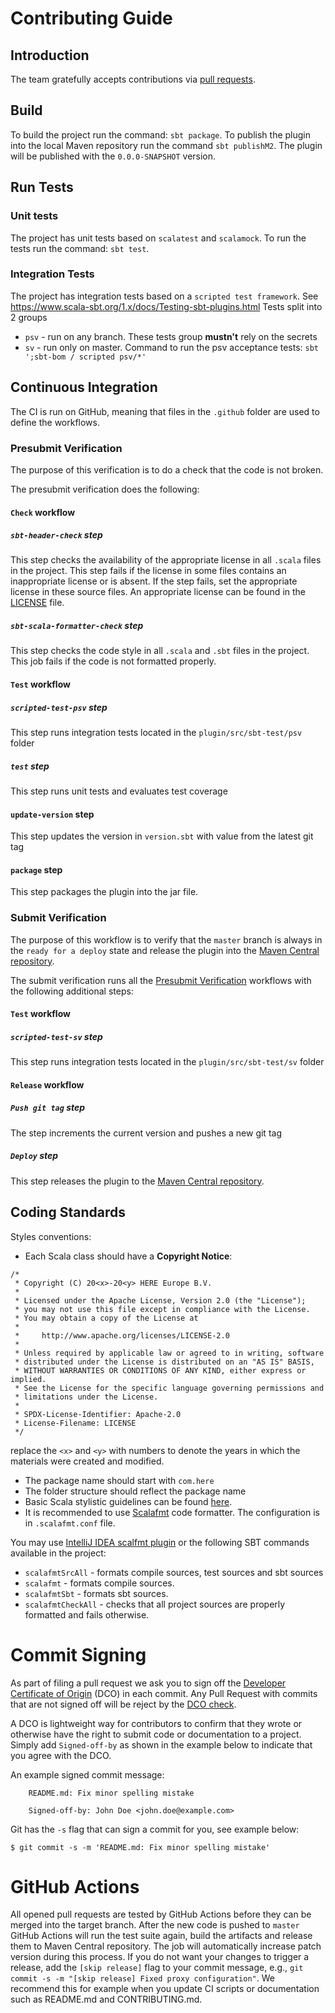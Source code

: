 # Contributing Guide

## Introduction

The team gratefully accepts contributions via [pull requests](https://help.github.com/articles/about-pull-requests/).

## Build
To build the project run the command: `sbt package`.
To publish the plugin into the local Maven repository run the command `sbt publishM2`. The plugin will be published with the `0.0.0-SNAPSHOT` version.

## Run Tests

### Unit tests

The project has unit tests based on `scalatest` and `scalamock`. To run the tests run the command: `sbt test`.

### Integration Tests

The project has integration tests based on a `scripted test framework`.
See https://www.scala-sbt.org/1.x/docs/Testing-sbt-plugins.html
Tests split into 2 groups
- `psv` - run on any branch. These tests group **mustn't** rely on the secrets
- `sv` - run only on master.
Command to run the psv acceptance tests: `sbt ';sbt-bom / scripted psv/*'`

## Continuous Integration

The CI is run on GitHub, meaning that files in the `.github` folder are used to define the workflows.

### Presubmit Verification
The purpose of this verification is to do a check that the code is not broken.

The presubmit verification does the following:

#### `Check` workflow

##### `sbt-header-check` step
This step checks the availability of the appropriate license in all `.scala` files in the project. This step fails if the license in some files contains an inappropriate license or is absent.
If the step fails, set the appropriate license in these source files. An appropriate license can be found in the [LICENSE](LICENSE) file.

##### `sbt-scala-formatter-check` step
This step checks the code style in all `.scala` and `.sbt` files in the project. This job fails if the code is not formatted properly.

#### `Test` workflow

##### `scripted-test-psv` step
This step runs integration tests located in the `plugin/src/sbt-test/psv` folder

##### `test` step
This step runs unit tests and evaluates test coverage

#### `update-version` step
This step updates the version in `version.sbt` with value from the latest git tag

#### `package` step
This step packages the plugin into the jar file.

### Submit Verification
The purpose of this workflow is to verify that the `master` branch is always in the `ready for a deploy`
state and release the plugin into the [Maven Central repository](https://repo.maven.apache.org/maven2/com/here/platform/sbt-bom_2.12_1.0/).

The submit verification runs all the [Presubmit Verification](#presubmit-verification) workflows with the following additional steps:
#### `Test` workflow

##### `scripted-test-sv` step
This step runs integration tests located in the `plugin/src/sbt-test/sv` folder

#### `Release` workflow

##### `Push git tag` step
The step increments the current version and pushes a new git tag

##### `Deploy` step
This step releases the plugin to the [Maven Central repository](https://repo.maven.apache.org/maven2/com/here/platform/sbt-bom_2.12_1.0/).

## Coding Standards

Styles conventions:

- Each Scala class should have a **Copyright Notice**:
```text
/*
 * Copyright (C) 20<x>-20<y> HERE Europe B.V.
 *
 * Licensed under the Apache License, Version 2.0 (the "License");
 * you may not use this file except in compliance with the License.
 * You may obtain a copy of the License at
 *
 *     http://www.apache.org/licenses/LICENSE-2.0
 *
 * Unless required by applicable law or agreed to in writing, software
 * distributed under the License is distributed on an "AS IS" BASIS,
 * WITHOUT WARRANTIES OR CONDITIONS OF ANY KIND, either express or implied.
 * See the License for the specific language governing permissions and
 * limitations under the License.
 *
 * SPDX-License-Identifier: Apache-2.0
 * License-Filename: LICENSE
 */
```
replace the `<x>` and `<y>` with numbers to denote the years in which the materials were created and modified.
- The package name should start with `com.here`
- The folder structure should reflect the package name
- Basic Scala stylistic guidelines can be found [here](https://docs.scala-lang.org/style/).
- It is recommended to use [Scalafmt](https://scalameta.org/scalafmt/) code formatter. The configuration is in `.scalafmt.conf` file.

You may use [IntelliJ IDEA scalfmt plugin](https://plugins.jetbrains.com/plugin/8236-scalafmt)
or the following SBT commands available in the project:

* `scalafmtSrcAll` - formats compile sources, test sources and sbt sources
* `scalafmt` - formats compile sources.
* `scalafmtSbt` - formats sbt sources.
* `scalafmtCheckAll` - checks that all project sources are properly formatted and fails otherwise.

# Commit Signing

As part of filing a pull request we ask you to sign off the
[Developer Certificate of Origin](https://developercertificate.org/) (DCO) in each commit.
Any Pull Request with commits that are not signed off will be reject by the
[DCO check](https://probot.github.io/apps/dco/).

A DCO is lightweight way for contributors to confirm that they wrote or otherwise have the right
to submit code or documentation to a project. Simply add `Signed-off-by` as shown in the example below
to indicate that you agree with the DCO.

An example signed commit message:

```
    README.md: Fix minor spelling mistake

    Signed-off-by: John Doe <john.doe@example.com>
```

Git has the `-s` flag that can sign a commit for you, see example below:

`$ git commit -s -m 'README.md: Fix minor spelling mistake'`

# GitHub Actions
All opened pull requests are tested by GitHub Actions before they can be merged into the target branch.
After the new code is pushed to `master` GitHub Actions will run the test suite again, build the artifacts and release them
to Maven Central repository. The job will automatically increase patch version during this process.
If you do not want your changes to trigger a release, add the `[skip release]` flag to your commit message,
e.g., `git commit -s -m "[skip release] Fixed proxy configuration"`. We recommend this for example when you update
CI scripts or documentation such as README.md and CONTRIBUTING.md.
